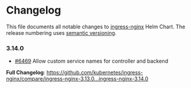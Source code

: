 <!-- SPDX-License-Identifier: Apache-2.0 -->

# Changelog

This file documents all notable changes to [ingress-nginx](https://github.com/kubernetes/ingress-nginx) Helm Chart. The release numbering uses [semantic versioning](http://semver.org).

### 3.14.0

* [#6469](https://github.com/kubernetes/ingress-nginx/pull/6469) Allow custom service names for controller and backend

**Full Changelog**: https://github.com/kubernetes/ingress-nginx/compare/ingress-nginx-3.13.0...ingress-nginx-3.14.0

